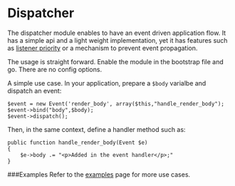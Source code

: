 # Dispatcher 

The dispatcher module enables to have an event driven application flow. 
It has a simple api and a light weight implementation, yet it has features such as [listener priority](core/listeners#priority) or a mechanism to prevent event propagation.

The usage is straight forward. Enable the module in the bootstrap file and go. There are no config options.  

A simple use case. In your application, prepare a `$body` varialbe and dispatch an event: 

    $event = new Event('render_body', array($this,"handle_render_body");
	$event->bind("body",$body);
	$event->dispatch();
    
Then, in the same context, define a handler method such as:

	public function handle_render_body(Event $e)
	{
		$e->body .= "<p>Added in the event handler</p>;"
	}

###Examples
Refer to the [examples](examples) page for more use cases.